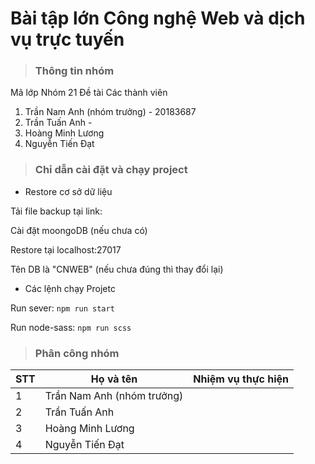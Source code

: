 # Bài tập lớn Công nghệ Web và dịch vụ trực tuyến
> ### Thông tin nhóm
Mã lớp
Nhóm 21
Đề tài
Các thành viên
1. Trần Nam Anh (nhóm trưởng) - 20183687
2. Trần Tuấn Anh - 
3. Hoàng Minh Lương
4. Nguyễn Tiến Đạt
> ### Chỉ dẫn cài đặt và chạy  project
- Restore cơ sở dữ liệu

Tải file backup tại link:

Cài đặt moongoDB (nếu chưa có)

Restore tại localhost:27017 

Tên DB là "CNWEB" (nếu chưa đúng thì thay đổi lại)

- Các lệnh chạy Projetc

Run sever: `npm run start`

Run node-sass: `npm run scss`

> ### Phân công nhóm 
| STT | Họ và tên | Nhiệm vụ thực hiện | 
| ----- | ---------- | -------------- |
| 1 | Trần Nam Anh (nhóm trưởng) || 
| 2 | Trần Tuấn Anh            || 
| 3  | Hoàng Minh Lương            | | 
| 4  | Nguyễn Tiến Đạt           || 


